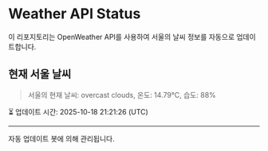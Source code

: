 
# Weather API Status

이 리포지토리는 OpenWeather API를 사용하여 서울의 날씨 정보를 자동으로 업데이트합니다.

## 현재 서울 날씨
> 서울의 현재 날씨: overcast clouds, 온도: 14.79°C, 습도: 88%

⏳ 업데이트 시간: 2025-10-18 21:21:26 (UTC)

---
자동 업데이트 봇에 의해 관리됩니다.
